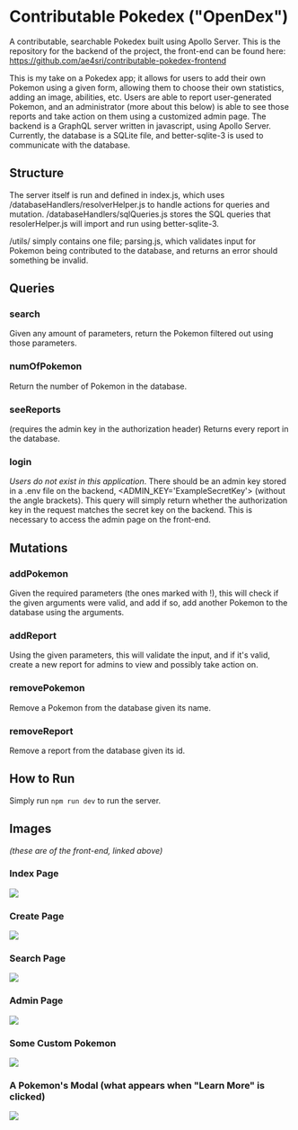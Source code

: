 # Contributable Pokedex ("OpenDex")
A contributable, searchable Pokedex built using Apollo Server. This is the repository for the backend of the project, the front-end can be found here: https://github.com/ae4sri/contributable-pokedex-frontend

This is my take on a Pokedex app; it allows for users to add their own Pokemon using a given form, allowing them to choose their own statistics, adding an image, abilities, etc. Users are able to report user-generated Pokemon, and an administrator (more about this below) is able to see those reports and take action on them using a customized admin page.
The backend is a GraphQL server written in javascript, using Apollo Server. Currently, the database is a SQLite file, and better-sqlite-3 is used to communicate with the database. 

## Structure

The server itself is run and defined in index.js, which uses /databaseHandlers/resolverHelper.js to handle actions for queries and mutation. /databaseHandlers/sqlQueries.js stores the SQL queries that resolerHelper.js will import and run using better-sqlite-3.

/utils/ simply contains one file; parsing.js, which validates input for Pokemon being contributed to the database, and returns an error should something be invalid.

## Queries 
### search
Given any amount of parameters, return the Pokemon filtered out using those parameters.

### numOfPokemon
Return the number of Pokemon in the database.

### seeReports
(requires the admin key in the authorization header)
Returns every report in the database.

### login
*Users do not exist in this application*. There should be an admin key stored in a .env file on the backend, <ADMIN_KEY='ExampleSecretKey'> (without the angle brackets). This query will simply return whether the authorization key in the request matches the secret key on the backend. This is necessary to access the admin page on the front-end.

## Mutations

### addPokemon

Given the required parameters (the ones marked with !), this will check if the given arguments were valid, and add if so, add another Pokemon to the database using the arguments.

### addReport

Using the given parameters, this will validate the input, and if it's valid, create a new report for admins to view and possibly take action on.

### removePokemon
Remove a Pokemon from the database given its name.

### removeReport
Remove a report from the database given its id.

## How to Run

Simply run `npm run dev` to run the server. 

## Images
*(these are of the front-end, linked above)*

### Index Page
<img src="/readMe/index.png">

### Create Page
<img src="/readMe/createPage.png">

### Search Page
<img src="/readMe/searchPage.png">

### Admin Page
<img src="/readMe/reportsPage.png">

### Some Custom Pokemon
<img src="/readMe/customPokemon.png">

### A Pokemon's Modal (what appears when "Learn More" is clicked)
<img src="/readMe/kirbyModal.png">

